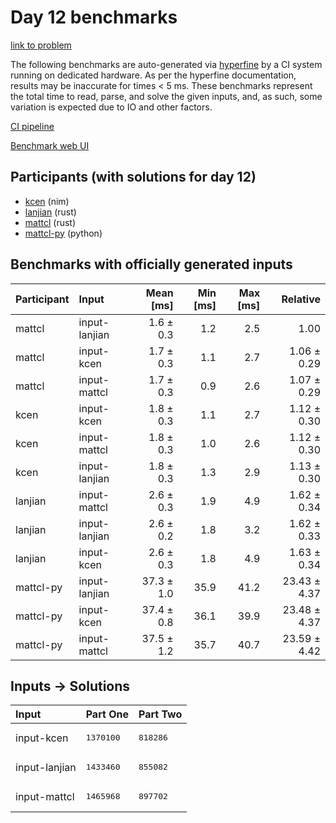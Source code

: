 # Day 12 benchmarks

[link to problem](https://adventofcode.com/2024/day/12)

The following benchmarks are auto-generated via
[hyperfine](https://github.com/sharkdp/hyperfine) by a CI system running on
dedicated hardware. As per the hyperfine documentation, results may be
inaccurate for times < 5 ms. These benchmarks represent the total time to read,
parse, and solve the given inputs, and, as such, some variation is expected due
to IO and other factors.

[CI pipeline](http://ci.papercode.net:8080/teams/main/pipelines/aoc2024)

[Benchmark web UI](https://aoc.ancalagon.black)


## Participants (with solutions for day 12)

- [kcen](https://github.com/kcen/aoc2024) (nim)
- [lanjian](https://github.com/lanjian/aoc-2024) (rust)
- [mattcl](https://github.com/mattcl/aoc2024) (rust)
- [mattcl-py](https://github.com/mattcl/aoc2024-py) (python)


## Benchmarks with officially generated inputs

| Participant | Input | Mean [ms] | Min [ms] | Max [ms] | Relative |
|:---|:---|---:|---:|---:|---:|
| mattcl | input-lanjian | 1.6 ± 0.3 | 1.2 | 2.5 | 1.00 |
| mattcl | input-kcen | 1.7 ± 0.3 | 1.1 | 2.7 | 1.06 ± 0.29 |
| mattcl | input-mattcl | 1.7 ± 0.3 | 0.9 | 2.6 | 1.07 ± 0.29 |
| kcen | input-kcen | 1.8 ± 0.3 | 1.1 | 2.7 | 1.12 ± 0.30 |
| kcen | input-mattcl | 1.8 ± 0.3 | 1.0 | 2.6 | 1.12 ± 0.30 |
| kcen | input-lanjian | 1.8 ± 0.3 | 1.3 | 2.9 | 1.13 ± 0.30 |
| lanjian | input-mattcl | 2.6 ± 0.3 | 1.9 | 4.9 | 1.62 ± 0.34 |
| lanjian | input-lanjian | 2.6 ± 0.2 | 1.8 | 3.2 | 1.62 ± 0.33 |
| lanjian | input-kcen | 2.6 ± 0.3 | 1.8 | 4.9 | 1.63 ± 0.34 |
| mattcl-py | input-lanjian | 37.3 ± 1.0 | 35.9 | 41.2 | 23.43 ± 4.37 |
| mattcl-py | input-kcen | 37.4 ± 0.8 | 36.1 | 39.9 | 23.48 ± 4.37 |
| mattcl-py | input-mattcl | 37.5 ± 1.2 | 35.7 | 40.7 | 23.59 ± 4.42 |


## Inputs -> Solutions

| Input | Part One | Part Two |
|:---|:---|:---|
|input-kcen|<pre>1370100</pre>|<pre>818286</pre>|
|input-lanjian|<pre>1433460</pre>|<pre>855082</pre>|
|input-mattcl|<pre>1465968</pre>|<pre>897702</pre>|